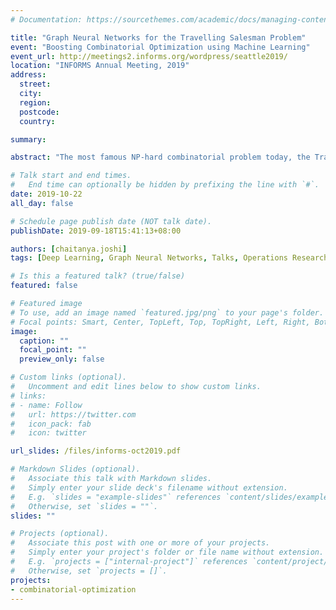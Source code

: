 ```yaml
---
# Documentation: https://sourcethemes.com/academic/docs/managing-content/

title: "Graph Neural Networks for the Travelling Salesman Problem"
event: "Boosting Combinatorial Optimization using Machine Learning"
event_url: http://meetings2.informs.org/wordpress/seattle2019/
location: "INFORMS Annual Meeting, 2019"
address:
  street:
  city:
  region:
  postcode:
  country:

summary: 

abstract: "The most famous NP-hard combinatorial problem today, the Travelling Salesman Problem, is intractable to solve optimally at large scale. In practice, existing techniques such as Concorde can efficiently solve TSP up to thousands of nodes. This talk introduces a recent line of work from the deep learning community to directly ‘learn’ good heuristics for TSP using neural networks. Our approach uses Graph ConvNets to operate on the graph structure of problem instances and is highly parallelizable, making it a promising direction for learning combinatorial optimization at large scale."

# Talk start and end times.
#   End time can optionally be hidden by prefixing the line with `#`.
date: 2019-10-22
all_day: false

# Schedule page publish date (NOT talk date).
publishDate: 2019-09-18T15:41:13+08:00

authors: [chaitanya.joshi]
tags: [Deep Learning, Graph Neural Networks, Talks, Operations Research, Combinatorial Optimization]

# Is this a featured talk? (true/false)
featured: false

# Featured image
# To use, add an image named `featured.jpg/png` to your page's folder. 
# Focal points: Smart, Center, TopLeft, Top, TopRight, Left, Right, BottomLeft, Bottom, BottomRight.
image:
  caption: ""
  focal_point: ""
  preview_only: false

# Custom links (optional).
#   Uncomment and edit lines below to show custom links.
# links:
# - name: Follow
#   url: https://twitter.com
#   icon_pack: fab
#   icon: twitter

url_slides: /files/informs-oct2019.pdf

# Markdown Slides (optional).
#   Associate this talk with Markdown slides.
#   Simply enter your slide deck's filename without extension.
#   E.g. `slides = "example-slides"` references `content/slides/example-slides.md`.
#   Otherwise, set `slides = ""`.
slides: ""

# Projects (optional).
#   Associate this post with one or more of your projects.
#   Simply enter your project's folder or file name without extension.
#   E.g. `projects = ["internal-project"]` references `content/project/deep-learning/index.md`.
#   Otherwise, set `projects = []`.
projects:
- combinatorial-optimization
---
```

